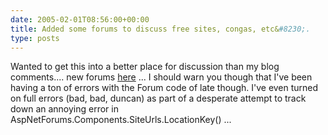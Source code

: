 ```yaml
---
date: 2005-02-01T08:56:00+00:00
title: Added some forums to discuss free sites, congas, etc&#8230;.
type: posts
---
```

Wanted to get this into a better place for discussion than my blog comments.... new forums [here](http://www.duncanmackenzie.net/Forums/default.aspx?ForumGroupID=5) ... I should warn you though that I've been having a ton of errors with the Forum code of late though. I've even turned on full errors (bad, bad, duncan) as part of a desperate attempt to track down an annoying error in AspNetForums.Components.SiteUrls.LocationKey() ...

